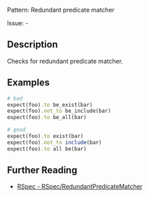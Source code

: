 Pattern: Redundant predicate matcher

Issue: -

## Description

Checks for redundant predicate matcher.

## Examples

```ruby
# bad
expect(foo).to be_exist(bar)
expect(foo).not_to be_include(bar)
expect(foo).to be_all(bar)

# good
expect(foo).to exist(bar)
expect(foo).not_to include(bar)
expect(foo).to all be(bar)
```

## Further Reading

* [RSpec - RSpec/RedundantPredicateMatcher](https://docs.rubocop.org/rubocop-rspec/cops_rspec.html#rspecredundantpredicatematcher)
